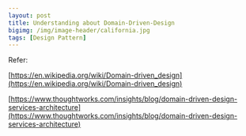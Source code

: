 ```yaml
---
layout: post
title: Understanding about Domain-Driven-Design
bigimg: /img/image-header/california.jpg
tags: [Design Pattern]
---
```






Refer:

[https://en.wikipedia.org/wiki/Domain-driven_design](https://en.wikipedia.org/wiki/Domain-driven_design)

[https://www.thoughtworks.com/insights/blog/domain-driven-design-services-architecture](https://www.thoughtworks.com/insights/blog/domain-driven-design-services-architecture)
